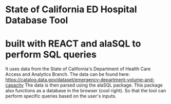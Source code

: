 # State of California ED Hospital Database Tool
# built with REACT and alaSQL to perform SQL queries


It uses data from the State of California's Department of Health Care Access and Analytics Branch. The data can be found here: https://catalog.data.gov/dataset/emergency-department-volume-and-capacity The data is then parsed using the alaSQL package. This package also functions as a database in the browser (cool right).      So that the tool can perform specific queries based on the user's inputs.